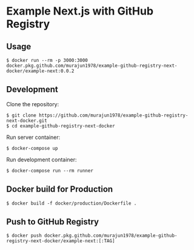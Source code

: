# Example Next.js with GitHub Registry

## Usage

```
$ docker run --rm -p 3000:3000 docker.pkg.github.com/murajun1978/example-github-registry-next-docker/example-next:0.0.2
```

## Development

Clone the repository:

```
$ git clone https://github.com/murajun1978/example-github-registry-next-docker.git
$ cd example-github-registry-next-docker
```

Run server container:

```
$ docker-compose up
```

Run development container:

```
$ docker-compose run --rm runner
```

## Docker build for Production

```
$ docker build -f docker/production/Dockerfile .
```

## Push to GitHub Registry

```
$ docker push docker.pkg.github.com/murajun1978/example-github-registry-next-docker/example-next:[:TAG]
```
